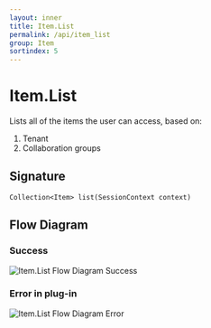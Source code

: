 ```yaml
---
layout: inner
title: Item.List
permalink: /api/item_list
group: Item
sortindex: 5
---
```

# Item.List

Lists all of the items the user can access, based on:
1. Tenant
2. Collaboration groups

## Signature

`Collection<Item> list(SessionContext context)`

## Flow Diagram

### Success

![Item.List Flow Diagram Success](../images/item_list_success.jpg)

### Error in plug-in

![Item.List Flow Diagram Error](../images/item_list_error.jpg)
